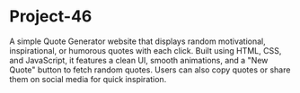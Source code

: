 # Project-46
A simple Quote Generator website that displays random motivational, inspirational, or humorous quotes with each click. Built using HTML, CSS, and JavaScript, it features a clean UI, smooth animations, and a "New Quote" button to fetch random quotes. Users can also copy quotes or share them on social media for quick inspiration.

